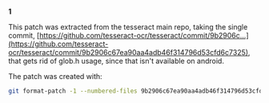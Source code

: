 **1**

This patch was extracted from the tesseract main repo, taking the single commit,
[https://github.com/tesseract-ocr/tesseract/commit/9b2906c...](https://github.com/tesseract-ocr/tesseract/commit/9b2906c67ea90aa4adb46f314796d53cfd6c7325), that gets rid of glob.h
usage, since that isn't available on android.

The patch was created with:

```bash
git format-patch -1 --numbered-files 9b2906c67ea90aa4adb46f314796d53cfd6c7325
```
